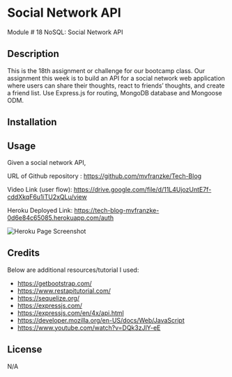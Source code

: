 # Social Network API
Module # 18 NoSQL: Social Network API

## Description
This is the 18th assignment or challenge for our bootcamp class. Our assignment this week is to build an API for a social network web application where users can share their thoughts, react to friends’ thoughts, and create a friend list. Use Express.js for routing, MongoDB database and Mongoose ODM.

## Installation


## Usage
Given a social network API, 


URL of Github repository : https://github.com/mvfranzke/Tech-Blog

Video Link (user flow): https://drive.google.com/file/d/11L4UjozUntE7f-cddXkqF6u1iTU2xQLu/view

Heroku Deployed Link: https://tech-blog-mvfranzke-0d6e84c65085.herokuapp.com/auth

![Heroku Page Screenshot](./public/images/heroku%20screenshot.jpg "Heroku Landing Page")

## Credits

Below are additional resources/tutorial I used:

* https://getbootstrap.com/
* https://www.restapitutorial.com/
* https://sequelize.org/
* https://expressjs.com/
* https://expressjs.com/en/4x/api.html
* https://developer.mozilla.org/en-US/docs/Web/JavaScript
* https://www.youtube.com/watch?v=DQk3zJlY-eE

## License
N/A
